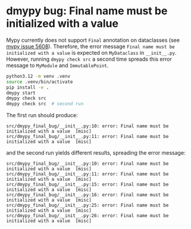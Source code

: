 # dmypy bug: Final name must be initialized with a value

Mypy currently does not support `Final` annotation on dataclasses
(see [mypy issue 5608](https://github.com/python/mypy/issues/5608)).
Therefore, the error message `Final name must be initialized with a value` is expected on `MyDataclass` in `__init__.py`.
However, running `dmypy check src` a second time spreads this error message to `MyModule` and `ImmutablePoint`.



```bash
python3.12 -m venv .venv
source .venv/bin/activate
pip install -e .
dmypy start
dmypy check src
dmypy check src  # second run
```

The first run should produce:

```text
src/dmypy_final_bug/__init__.py:10: error: Final name must be initialized with a value  [misc]
src/dmypy_final_bug/__init__.py:11: error: Final name must be initialized with a value  [misc]
```

and the second run yields different results, spreading the error message:

```text
src/dmypy_final_bug/__init__.py:10: error: Final name must be initialized with a value  [misc]
src/dmypy_final_bug/__init__.py:11: error: Final name must be initialized with a value  [misc]
src/dmypy_final_bug/__init__.py:15: error: Final name must be initialized with a value  [misc]
src/dmypy_final_bug/__init__.py:16: error: Final name must be initialized with a value  [misc]
src/dmypy_final_bug/__init__.py:25: error: Final name must be initialized with a value  [misc]
src/dmypy_final_bug/__init__.py:26: error: Final name must be initialized with a value  [misc]
```

